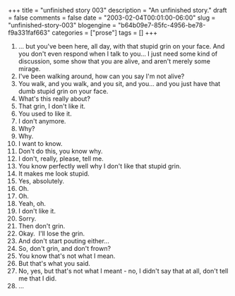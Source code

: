 +++
title = "unfinished story 003"
description = "An unfinished story."
draft = false
comments = false
date = "2003-02-04T00:01:00-06:00"
slug = "unfinished-story-003"
blogengine = "b64b09e7-85fc-4956-be78-f9a331faf663"
categories = ["prose"]
tags = []
+++

<ol>
	<li>... but you&#39;ve been here, all day, with that stupid grin on your face. And you don&#39;t even respond when I talk to you... I just need some kind of discussion, some show that you are alive, and aren&#39;t merely some mirage.</li>
	<li>I&#39;ve been walking around, how can you say I&#39;m not alive?</li>
	<li>You walk, and you walk, and you sit, and you... and you just have that dumb stupid grin on your face.</li>
	<li>What&#39;s this really about?</li>
	<li>That grin, I don&#39;t like it.</li>
	<li>You used to like it.</li>
	<li>I don&#39;t anymore.</li>
	<li>Why?</li>
	<li>Why.</li>
	<li>I want to know.</li>
	<li>Don&#39;t do this, you know why.</li>
	<li>I don&#39;t, really, please, tell me.</li>
	<li>You know perfectly well why I don&#39;t like that stupid grin.</li>
	<li>It makes me look stupid.</li>
	<li>Yes, absolutely.</li>
	<li>Oh.</li>
	<li>Oh.</li>
	<li>Yeah, oh.</li>
	<li>I don&#39;t like it.</li>
	<li>Sorry.</li>
	<li>Then don&#39;t grin.</li>
	<li>Okay.&nbsp; I&#39;ll lose the grin.</li>
	<li>And don&#39;t start pouting either...</li>
	<li>So, don&#39;t grin, and don&#39;t frown?</li>
	<li>You know that&#39;s not what I mean.</li>
	<li>But that&#39;s what you said.</li>
	<li>No, yes, but that&#39;s not what I meant - no, I didn&#39;t say that at all, don&#39;t tell me that I did.</li>
	<li>...</li>
</ol>

